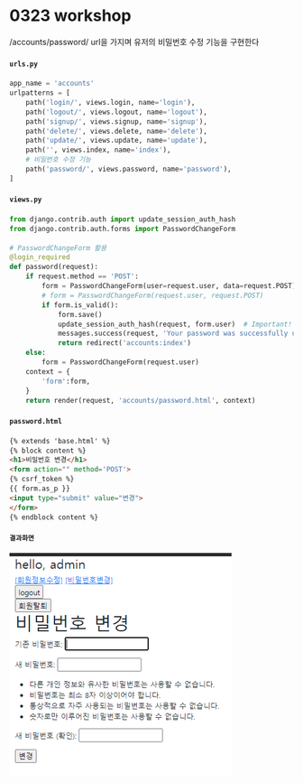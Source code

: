 # 0323 workshop

/accounts/password/ url을 가지며 유저의 비밀번호 수정 기능을 구현한다



#### `urls.py`

```python
app_name = 'accounts'
urlpatterns = [
    path('login/', views.login, name='login'),
    path('logout/', views.logout, name='logout'),
    path('signup/', views.signup, name='signup'),
    path('delete/', views.delete, name='delete'),
    path('update/', views.update, name='update'),
    path('', views.index, name='index'),
    # 비밀번호 수정 기능
    path('password/', views.password, name='password'),
]
```



#### `views.py`

```python
from django.contrib.auth import update_session_auth_hash
from django.contrib.auth.forms import PasswordChangeForm

# PasswordChangeForm 활용
@login_required
def password(request):
    if request.method == 'POST':
        form = PasswordChangeForm(user=request.user, data=request.POST)
        # form = PasswordChangeForm(request.user, request.POST)
        if form.is_valid():
            form.save()
            update_session_auth_hash(request, form.user)  # Important!
            messages.success(request, 'Your password was successfully updated!')
            return redirect('accounts:index')
    else:
        form = PasswordChangeForm(request.user)
    context = {
        'form':form,
    }
    return render(request, 'accounts/password.html', context)
```



#### `password.html`

```html
{% extends 'base.html' %}
{% block content %}
<h1>비밀번호 변경</h1>
<form action="" method='POST'>
{% csrf_token %}
{{ form.as_p }}
<input type="submit" value="변경">
</form>
{% endblock content %}
```



#### `결과화면`

![image-20210323143613413](0323_ws.assets/image-20210323143613413.png)